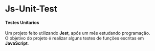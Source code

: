 # Js-Unit-Test

<h4>Testes Unitarios</h4>
<p>
  Um projeto feito utilizando <b>Jest</b>, após um mês estudando programação.
  <br>O objetivo do projeto é realizar alguns testes de funções escritas em <b>JavaScript</b>.
</p>
